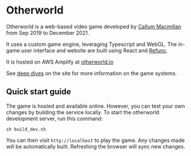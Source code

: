 # Otherworld

Otherworld is a web-based video game developed by [Callum Macmillan](https://github.com/cimacmillan) from Sep 2019 to December 2021. 

It uses a custom game engine, leveraging Typescript and WebGL. The in-game user interface and website are built using React and [Refunc](https://github.com/cimacmillan/Refunc).

It is hosted on AWS Amplify at [otherworld.io](https://other-world.io/)

See [deep dives](http://other-world.io/?page=deepdive) on the site for more information on the game systems. 

## Quick start guide

The game is hosted and available online. However, you can test your own changes by building the service locally. To start the otherworld development server, run this command:

```
sh build_dev.sh
```

You can then visit `http://localhost` to play the game. Any changes made will be automatically built. Refreshing the browser will sync new changes.



